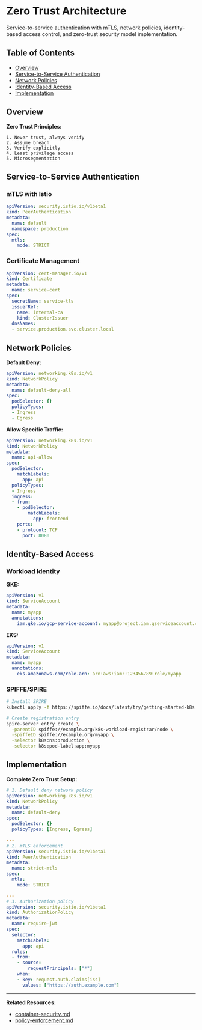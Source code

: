# Zero Trust Architecture

Service-to-service authentication with mTLS, network policies, identity-based access control, and zero-trust security model implementation.

## Table of Contents

- [Overview](#overview)
- [Service-to-Service Authentication](#service-to-service-authentication)
- [Network Policies](#network-policies)
- [Identity-Based Access](#identity-based-access)
- [Implementation](#implementation)

## Overview

**Zero Trust Principles:**

```
1. Never trust, always verify
2. Assume breach
3. Verify explicitly
4. Least privilege access
5. Microsegmentation
```

## Service-to-Service Authentication

### mTLS with Istio

```yaml
apiVersion: security.istio.io/v1beta1
kind: PeerAuthentication
metadata:
  name: default
  namespace: production
spec:
  mtls:
    mode: STRICT
```

### Certificate Management

```yaml
apiVersion: cert-manager.io/v1
kind: Certificate
metadata:
  name: service-cert
spec:
  secretName: service-tls
  issuerRef:
    name: internal-ca
    kind: ClusterIssuer
  dnsNames:
  - service.production.svc.cluster.local
```

## Network Policies

**Default Deny:**
```yaml
apiVersion: networking.k8s.io/v1
kind: NetworkPolicy
metadata:
  name: default-deny-all
spec:
  podSelector: {}
  policyTypes:
  - Ingress
  - Egress
```

**Allow Specific Traffic:**
```yaml
apiVersion: networking.k8s.io/v1
kind: NetworkPolicy
metadata:
  name: api-allow
spec:
  podSelector:
    matchLabels:
      app: api
  policyTypes:
  - Ingress
  ingress:
  - from:
    - podSelector:
        matchLabels:
          app: frontend
    ports:
    - protocol: TCP
      port: 8080
```

## Identity-Based Access

### Workload Identity

**GKE:**
```yaml
apiVersion: v1
kind: ServiceAccount
metadata:
  name: myapp
  annotations:
    iam.gke.io/gcp-service-account: myapp@project.iam.gserviceaccount.com
```

**EKS:**
```yaml
apiVersion: v1
kind: ServiceAccount
metadata:
  name: myapp
  annotations:
    eks.amazonaws.com/role-arn: arn:aws:iam::123456789:role/myapp
```

### SPIFFE/SPIRE

```bash
# Install SPIRE
kubectl apply -f https://spiffe.io/docs/latest/try/getting-started-k8s.yaml

# Create registration entry
spire-server entry create \
  -parentID spiffe://example.org/k8s-workload-registrar/node \
  -spiffeID spiffe://example.org/myapp \
  -selector k8s:ns:production \
  -selector k8s:pod-label:app:myapp
```

## Implementation

**Complete Zero Trust Setup:**
```yaml
# 1. Default deny network policy
apiVersion: networking.k8s.io/v1
kind: NetworkPolicy
metadata:
  name: default-deny
spec:
  podSelector: {}
  policyTypes: [Ingress, Egress]

---
# 2. mTLS enforcement
apiVersion: security.istio.io/v1beta1
kind: PeerAuthentication
metadata:
  name: strict-mtls
spec:
  mtls:
    mode: STRICT

---
# 3. Authorization policy
apiVersion: security.istio.io/v1beta1
kind: AuthorizationPolicy
metadata:
  name: require-jwt
spec:
  selector:
    matchLabels:
      app: api
  rules:
  - from:
    - source:
        requestPrincipals: ["*"]
    when:
    - key: request.auth.claims[iss]
      values: ["https://auth.example.com"]
```

---

**Related Resources:**
- [container-security.md](container-security.md)
- [policy-enforcement.md](policy-enforcement.md)
